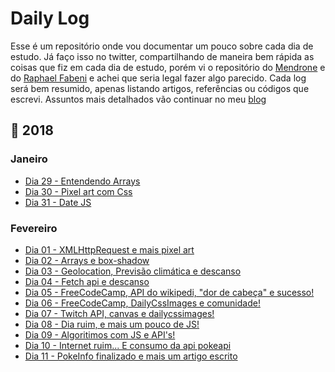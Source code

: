 # Daily Log 

Esse é um repositório onde vou documentar um pouco sobre cada dia de estudo. Já faço isso no twitter, compartilhando de maneira bem rápida as coisas que fiz em cada dia de estudo, porém vi o repositório do [Mendrone](https://github.com/Mendrone/dailylog) e do [Raphael Fabeni](https://github.com/raphaelfabeni/log) e achei que seria legal fazer algo parecido. 
Cada log será bem resumido, apenas listando artigos, referências ou códigos que escrevi. Assuntos mais detalhados vão continuar no meu [blog](https://crisgon.github.io)

## :calendar: 2018

### Janeiro
* [Dia 29 - Entendendo Arrays](2018/Janeiro/29.md)
* [Dia 30 - Pixel art com Css](2018/Janeiro/30.md)
* [Dia 31 - Date JS](2018/Janeiro/31.md)

### Fevereiro
* [Dia 01 - XMLHttpRequest e mais pixel art](2018/Fevereiro/01.md)
* [Dia 02 - Arrays e box-shadow](2018/Fevereiro/02.md)
* [Dia 03 - Geolocation, Previsão climática e descanso](2018/Fevereiro/03.md)
* [Dia 04 - Fetch api e descanso](2018/Fevereiro/04.md)
* [Dia 05 - FreeCodeCamp, API do wikipedi, "dor de cabeça" e sucesso!](2018/Fevereiro/05.md)
* [Dia 06 - FreeCodeCamp, DailyCssImages e comunidade!](2018/Fevereiro/06.md)
* [Dia 07 - Twitch API, canvas e dailycssimages!](2018/Fevereiro/07.md)
* [Dia 08 - Dia ruim, e mais um pouco de JS!](2018/Fevereiro/08.md)
* [Dia 09 - Algoritimos com JS e API's!](2018/Fevereiro/09.md)
* [Dia 10 - Internet ruim... E consumo da api pokeapi](2018/Fevereiro/10.md)
* [Dia 11 - PokeInfo finalizado e mais um artigo escrito](2018/Fevereiro/11.md)

